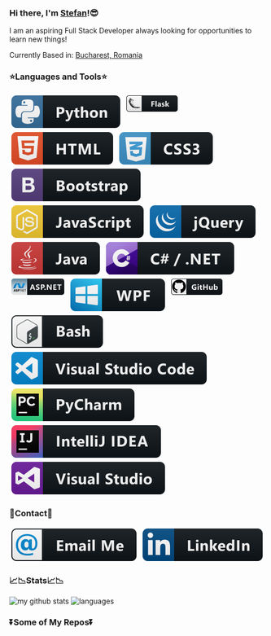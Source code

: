 
### Hi there, I'm [Stefan](https://github.com/stefan-gherman)!😎

I am an aspiring Full Stack Developer always looking for opportunities to learn new things!

Currently Based in: [Bucharest, Romania](https://www.google.com/search?q=bucharest&oq=bucharest&aqs=chrome..69i57j46j0l3j69i61j69i60l2.1812j0j7&sourceid=chrome&ie=UTF-8)

### ⭐Languages and Tools⭐

<p align="left">
  
<img src="https://raw.githubusercontent.com/MikeCodesDotNET/ColoredBadges/master/svg/dev/languages/python.svg" alt="Python" style="vertical-align:top; margin:4px">

<img src="https://raw.githubusercontent.com/stefan-gherman/stefan-gherman/master/dev/%20frameworks/%20flask.png" alt="Flask" style="vertical-align:top; margin:4px">
<img src="https://raw.githubusercontent.com/MikeCodesDotNET/ColoredBadges/master/svg/dev/languages/html.svg" alt="HTML5" style="vertical-align:top; margin:4px">


<img src="https://raw.githubusercontent.com/MikeCodesDotNET/ColoredBadges/master/svg/dev/languages/css3.svg" alt="CSS3" style="vertical-align:top; margin:4px">


<img src="https://raw.githubusercontent.com/MikeCodesDotNET/ColoredBadges/master/svg/dev/frameworks/bootstrap.svg" alt="Bootstrap" style="vertical-align:top; margin:4px">




<img src="https://raw.githubusercontent.com/MikeCodesDotNET/ColoredBadges/master/svg/dev/languages/js.svg" alt="Javascript" style="vertical-align:top; margin:4px">


<img src="https://raw.githubusercontent.com/MikeCodesDotNET/ColoredBadges/master/svg/dev/frameworks/jquery.svg" alt="JQuery" style="vertical-align:top; margin:4px">


<img src="https://raw.githubusercontent.com/MikeCodesDotNET/ColoredBadges/master/svg/dev/languages/java.svg" alt="Java" style="vertical-align:top; margin:4px">



<img src="https://raw.githubusercontent.com/MikeCodesDotNET/ColoredBadges/master/svg/dev/languages/csharp_dotnet.svg" alt="C#" style="vertical-align:top; margin:4px">
<img src="https://raw.githubusercontent.com/stefan-gherman/stefan-gherman/master/dev/%20frameworks/%20asp.net.png" alt="C#" style="vertical-align:top; margin:4px">

<img src="https://raw.githubusercontent.com/MikeCodesDotNET/ColoredBadges/master/svg/dev/frameworks/wpf.svg" alt="WPF" style="vertical-align:top; margin:4px">

<img src="https://raw.githubusercontent.com/stefan-gherman/stefan-gherman/master/dev/%20frameworks/%20github.png" alt="GitHub" style="vertical-align:top; margin:4px">


<img src="https://raw.githubusercontent.com/MikeCodesDotNET/ColoredBadges/master/svg/dev/tools/bash.svg" alt="Bash" style="vertical-align:top; margin:4px">


<img src="https://raw.githubusercontent.com/MikeCodesDotNET/ColoredBadges/master/svg/dev/tools/visualstudio_code.svg" alt="VSCode" style="vertical-align:top; margin:4px">


<img src="https://raw.githubusercontent.com/MikeCodesDotNET/ColoredBadges/master/svg/dev/tools/jetbrains_pycharm.svg" alt="PyCharm" style="vertical-align:top; margin:4px">


<img src="https://raw.githubusercontent.com/MikeCodesDotNET/ColoredBadges/master/svg/dev/tools/jetbrains_intellij.svg" alt="IntelliJ" style="vertical-align:top; margin:4px">


<img src="https://raw.githubusercontent.com/MikeCodesDotNET/ColoredBadges/master/svg/dev/tools/visualstudio.svg" alt="Visual Studio" style="vertical-align:top; margin:4px">

</p>

  ### 🔔Contact🔔
  
  <p align="left">
 <a href="mailto:scgheman@gmail.com"><img src="https://raw.githubusercontent.com/MikeCodesDotNET/ColoredBadges/master/svg/social/email_me.svg" alt="Mail" style="vertical-align:top; margin:4px"></a>
   <a href="https://www.linkedin.com/in/stefan-gherman-18834618b"><img src="https://raw.githubusercontent.com/MikeCodesDotNET/ColoredBadges/master/svg/social/linkedin.svg" alt="Linkedin" style="vertical-align:top; margin:4px"></a>
</p>

### 📈📉Stats📈📉
<p align="left">
  <img src="https://github-readme-stats.vercel.app/api?username=stefan-gherman&show_icons=true&theme=prussian" alt="my github stats" width="420"/>&nbsp;<img src="https://github-readme-stats.vercel.app/api/top-langs/?username=stefan-gherman&layout=compact&theme=prussian" alt="languages" height="165">
  </p>
  
  ### ⏬Some of My Repos⏬
  
